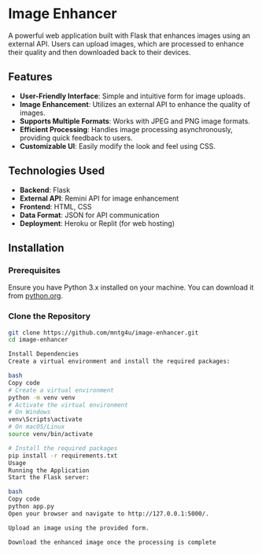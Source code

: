 # Image Enhancer

A powerful web application built with Flask that enhances images using an external API. Users can upload images, which are processed to enhance their quality and then downloaded back to their devices.

## Features

- **User-Friendly Interface**: Simple and intuitive form for image uploads.
- **Image Enhancement**: Utilizes an external API to enhance the quality of images.
- **Supports Multiple Formats**: Works with JPEG and PNG image formats.
- **Efficient Processing**: Handles image processing asynchronously, providing quick feedback to users.
- **Customizable UI**: Easily modify the look and feel using CSS.

## Technologies Used

- **Backend**: Flask
- **External API**: Remini API for image enhancement
- **Frontend**: HTML, CSS
- **Data Format**: JSON for API communication
- **Deployment**: Heroku or Replit (for web hosting)

## Installation

### Prerequisites

Ensure you have Python 3.x installed on your machine. You can download it from [python.org](https://www.python.org/downloads/).

### Clone the Repository

```bash
git clone https://github.com/mntg4u/image-enhancer.git
cd image-enhancer

Install Dependencies
Create a virtual environment and install the required packages:

bash
Copy code
# Create a virtual environment
python -m venv venv
# Activate the virtual environment
# On Windows
venv\Scripts\activate
# On macOS/Linux
source venv/bin/activate

# Install the required packages
pip install -r requirements.txt
Usage
Running the Application
Start the Flask server:

bash
Copy code
python app.py
Open your browser and navigate to http://127.0.0.1:5000/.

Upload an image using the provided form.

Download the enhanced image once the processing is complete
